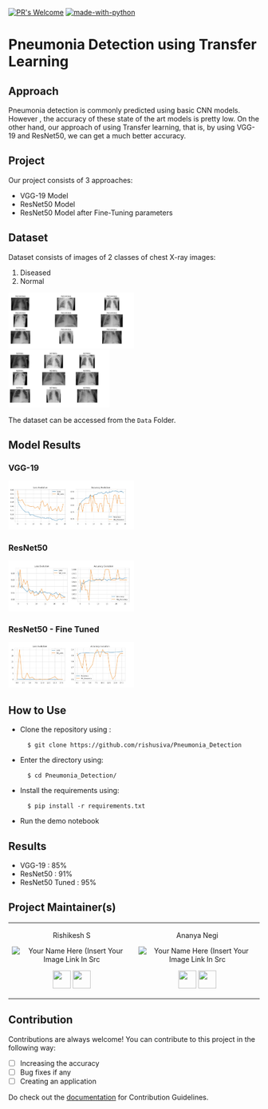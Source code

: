 [![PR's Welcome](https://img.shields.io/badge/PRs-welcome-brightgreen.svg?style=flat)](http://makeapullrequest.com)  [![made-with-python](https://img.shields.io/badge/Made%20with-Python-1f425f.svg)](https://www.python.org/)

# Pneumonia Detection using Transfer Learning

## Approach

Pneumonia detection is commonly predicted using basic CNN models. However , the accuracy of these state of the art models is pretty low.
On the other hand, our approach of using Transfer learning, that is, by using VGG-19 and ResNet50, we can get a much better accuracy. 

## Project

Our project consists of 3 approaches:
* VGG-19 Model
* ResNet50 Model
* ResNet50 Model after Fine-Tuning parameters

## Dataset

Dataset consists of images of 2 classes of chest X-ray images:
1. Diseased
2. Normal

<p align="left">
<img width=50% src="images/data1.jpeg"> &ensp;&ensp;&ensp;&ensp;&ensp;&ensp;&ensp;&ensp;&ensp;
<img width=40% src="images/data2.jpeg"> &ensp;&ensp;&ensp;&ensp;&ensp;&ensp;&ensp;&ensp;&ensp; 
</p>

The dataset can be accessed from the `Data` Folder.

## Model Results

### VGG-19

<p align="left">
<img width=50% src="images/vgg_result.jpeg"> &ensp;&ensp;&ensp;&ensp;&ensp;&ensp;&ensp;&ensp;&ensp;
</p>

### ResNet50

<p align="left">
<img width=50% src="images/resnet50_result.jpeg"> &ensp;&ensp;&ensp;&ensp;&ensp;&ensp;&ensp;&ensp;&ensp;
</p>

### ResNet50 - Fine Tuned

<p align="left">
<img width=50% src="images/fine_tuned_result.jpeg"> &ensp;&ensp;&ensp;&ensp;&ensp;&ensp;&ensp;&ensp;&ensp;
</p>

## How to Use

* Clone the repository using :

        $ git clone https://github.com/rishusiva/Pneumonia_Detection
                
* Enter the directory using:

        $ cd Pneumonia_Detection/
      
* Install the requirements using:

        $ pip install -r requirements.txt

* Run the demo notebook 
        
## Results

* VGG-19 : 85%
* ResNet50 : 91%
* ResNet50 Tuned : 95%

<h2 align= "left"><b>Project Maintainer(s)</b></h2>

<table>
<tr align="center">
  
  <td>
  
Rishikesh S

<p align="center">
<img src = "https://avatars.githubusercontent.com/u/53835355?v=4"  height="120" alt="Your Name Here (Insert Your Image Link In Src">
</p>
<p align="center">
<a href = "https://github.com/rishusiva"><img src = "http://www.iconninja.com/files/241/825/211/round-collaboration-social-github-code-circle-network-icon.svg" width="36" height = "36"/></a>
<a href = "https://www.linkedin.com/in/rishikesh-sivakumar-1a166a18b/">
<img src = "http://www.iconninja.com/files/863/607/751/network-linkedin-social-connection-circular-circle-media-icon.svg" width="36" height="36"/>
</a>
</p>
</td>
        
 <td>
  
Ananya Negi

<p align="center">
<img src = "https://avatars.githubusercontent.com/u/53835355?v=4"  height="120" alt="Your Name Here (Insert Your Image Link In Src">
</p>
<p align="center">
<a href = "https://github.com/AnanyaNegi"><img src = "http://www.iconninja.com/files/241/825/211/round-collaboration-social-github-code-circle-network-icon.svg" width="36" height = "36"/></a>
<a href = "https://www.linkedin.com/in/ananya-negi-42922018a/">
<img src = "http://www.iconninja.com/files/863/607/751/network-linkedin-social-connection-circular-circle-media-icon.svg" width="36" height="36"/>
</a>
</p>
</td>





  </table>

## Contribution 

Contributions are always welcome! You can contribute to this project in the following way:
- [ ] Increasing the accuracy 
- [ ] Bug fixes if any
- [ ] Creating an application

Do check out the <a href="https://github.com/rishusiva/Pose-Network/blob/main/Docs/Contribution.md">documentation</a> for Contribution Guidelines.
